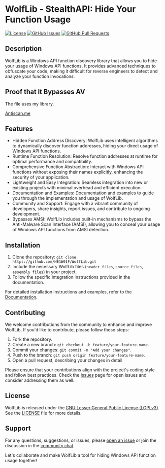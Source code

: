 # WolfLib - StealthAPI: Hide Your Function Usage

[![License](https://img.shields.io/badge/License-GNU%20LGPLv3-blue.svg)](https://www.gnu.org/licenses/lgpl-3.0.en.html)
[![GitHub Issues](https://img.shields.io/github/issues/NE1W01F/WolfLib.svg)](https://github.com/NE1W01F/WolfLib/issues)
[![GitHub Pull Requests](https://img.shields.io/github/issues-pr/NE1W01F/WolfLib.svg)](https://github.com/NE1W01F/WolfLib/pulls)

## Description
WolfLib  is a Windows API function discovery library that allows you to hide your usage of Windows API functions. It provides advanced techniques to obfuscate your code, making it difficult for reverse engineers to detect and analyze your function invocations.

## Proof that it Bypasses AV
The file uses my library.

[Antiscan.me](https://antiscan.me/scan/new/result?id=KWCXQRkLSKBB)

## Features
- Hidden Function Address Discovery: WolfLib uses intelligent algorithms to dynamically discover function addresses, hiding your direct usage of Windows API functions.
- Runtime Function Resolution: Resolve function addresses at runtime for optimal performance and compatibility.
- Comprehensive Function Abstraction: Interact with Windows API functions without exposing their names explicitly, enhancing the security of your application.
- Lightweight and Easy Integration: Seamless integration into new or existing projects with minimal overhead and efficient execution.
- Documentation and Examples: Documentation and examples to guide you through the implementation and usage of WolfLib.
- Community and Support: Engage with a vibrant community of developers, share insights, report issues, and contribute to ongoing development.
- Bypasses AMSI: WolfLib includes built-in mechanisms to bypass the Anti-Malware Scan Interface (AMSI), allowing you to conceal your usage of Windows API functions from AMSI detection.

## Installation
1. Clone the repository: `git clone https://github.com/NE1W01F/WolfLib.git`
2. Include the necessary WolfLib files (`header files`, `source files`, `assembly files`) in your project.
3. Follow the specific integration instructions provided in the documentation.

For detailed installation instructions and examples, refer to the [Documentation](https://github.com/NE1W01F/WolfLib/wiki).

## Contributing
We welcome contributions from the community to enhance and improve WolfLib. If you'd like to contribute, please follow these steps:

1. Fork the repository.
2. Create a new branch: `git checkout -b feature/your-feature-name`.
3. Commit your changes: `git commit -m "Add your changes"`.
4. Push to the branch: `git push origin feature/your-feature-name`.
5. Open a pull request, describing your changes in detail.

Please ensure that your contributions align with the project's coding style and follow best practices. Check the [Issues](https://github.com/NE1W01F/WolfLib/issues) page for open issues and consider addressing them as well.

## License
WolfLib is released under the [GNU Lesser General Public License (LGPLv3)](https://www.gnu.org/licenses/lgpl-3.0.en.html). See the [LICENSE](LICENSE) file for more details.

## Support
For any questions, suggestions, or issues, please [open an issue](https://github.com/NE1W01F/WolfLib/issues) or join the discussion in the [community chat](https://gitter.im/NE1W01F/WolfLib).

Let's collaborate and make WolfLib a tool for hiding Windows API function usage together!
